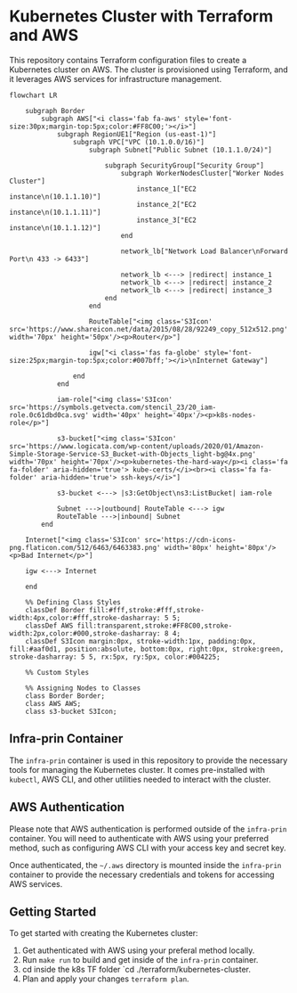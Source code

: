 # Kubernetes Cluster with Terraform and AWS

This repository contains Terraform configuration files to create a Kubernetes cluster on AWS. The cluster is provisioned using Terraform, and it leverages AWS services for infrastructure management.


```mermaid
flowchart LR

    subgraph Border
        subgraph AWS["<i class='fab fa-aws' style='font-size:30px;margin-top:5px;color:#FF8C00;'></i>"]
            subgraph RegionUE1["Region (us-east-1)"]
                subgraph VPC["VPC (10.1.0.0/16)"]
                    subgraph Subnet["Public Subnet (10.1.1.0/24)"]

                        subgraph SecurityGroup["Security Group"]
                            subgraph WorkerNodesCluster["Worker Nodes Cluster"]
                                instance_1["EC2 instance\n(10.1.1.10)"]
                                instance_2["EC2 instance\n(10.1.1.11)"]
                                instance_3["EC2 instance\n(10.1.1.12)"]
                            end

                            network_lb["Network Load Balancer\nForward Port\n 433 -> 6433"]

                            network_lb <---> |redirect| instance_1
                            network_lb <---> |redirect| instance_2
                            network_lb <---> |redirect| instance_3
                        end
                    end

                    RouteTable["<img class='S3Icon' src='https://www.shareicon.net/data/2015/08/28/92249_copy_512x512.png' width='70px' height='50px'/><p>Router</p>"]

                    igw["<i class='fas fa-globe' style='font-size:25px;margin-top:5px;color:#007bff;'></i>\nInternet Gateway"]

                end
            end

            iam-role["<img class='S3Icon' src='https://symbols.getvecta.com/stencil_23/20_iam-role.0c61dbd0ca.svg' width='40px' height='40px'/><p>k8s-nodes-role</p>"]

            s3-bucket["<img class='S3Icon' src='https://www.logicata.com/wp-content/uploads/2020/01/Amazon-Simple-Storage-Service-S3_Bucket-with-Objects_light-bg@4x.png' width='70px' height='70px'/><p>kubernetes-the-hard-way</p><i class='fa fa-folder' aria-hidden='true'> kube-certs/</i><br><i class='fa fa-folder' aria-hidden='true'> ssh-keys/</i>"]

            s3-bucket <---> |s3:GetObject\ns3:ListBucket| iam-role

            Subnet --->|outbound| RouteTable <---> igw
            RouteTable --->|inbound| Subnet 
        end

    Internet["<img class='S3Icon' src='https://cdn-icons-png.flaticon.com/512/6463/6463383.png' width='80px' height='80px'/><p>Bad Internet</p>"] 
 
    igw <---> Internet

    end

    %% Defining Class Styles
    classDef Border fill:#fff,stroke:#fff,stroke-width:4px,color:#fff,stroke-dasharray: 5 5;
    classDef AWS fill:transparent,stroke:#FF8C00,stroke-width:2px,color:#000,stroke-dasharray: 8 4;
    classDef S3Icon margin:0px, stroke-width:1px, padding:0px, fill:#aaf0d1, position:absolute, bottom:0px, right:0px, stroke:green, stroke-dasharray: 5 5, rx:5px, ry:5px, color:#004225;

    %% Custom Styles

    %% Assigning Nodes to Classes
    class Border Border;
    class AWS AWS;
    class s3-bucket S3Icon;
```


## Infra-prin Container

The `infra-prin` container is used in this repository to provide the necessary tools for managing the Kubernetes cluster. It comes pre-installed with `kubectl`, AWS CLI, and other utilities needed to interact with the cluster.

## AWS Authentication

Please note that AWS authentication is performed outside of the `infra-prin` container. You will need to authenticate with AWS using your preferred method, such as configuring AWS CLI with your access key and secret key.

Once authenticated, the `~/.aws` directory is mounted inside the `infra-prin` container to provide the necessary credentials and tokens for accessing AWS services.

## Getting Started

To get started with creating the Kubernetes cluster:

1. Get authenticated with AWS using your preferal method locally.
2. Run `make run` to build and get inside of the `infra-prin` container.
3. cd inside the k8s TF folder `cd ./terraform/kubernetes-cluster.
4. Plan and apply your changes `terraform plan`.
